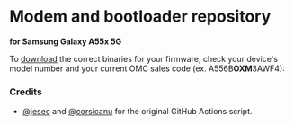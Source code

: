 # Modem and bootloader repository
**for Samsung Galaxy A55x 5G**

To [download](https://github.com/mst8981/vendor_samsung_a55x/releases) the correct binaries for your firmware, check your device's model number and your current OMC sales code (ex. A556B**OXM**3AWF4):

### Credits
- [@jesec](https://github.com/jesec) and [@corsicanu](https://github.com/corsicanu) for the original GitHub Actions script.
